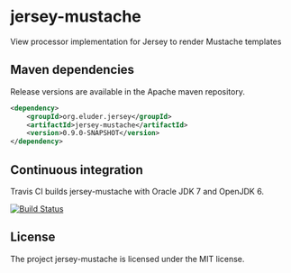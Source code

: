 jersey-mustache
===============

View processor implementation for Jersey to render Mustache templates


Maven dependencies
------------------

Release versions are available in the Apache maven repository.

```xml
<dependency>
    <groupId>org.eluder.jersey</groupId>
    <artifactId>jersey-mustache</artifactId>
    <version>0.9.0-SNAPSHOT</version>
</dependency>
```

Continuous integration
----------------------

Travis CI builds jersey-mustache with Oracle JDK 7 and OpenJDK 6.

[![Build Status](https://travis-ci.org/trautonen/jersey-mustache.png)](https://travis-ci.org/trautonen/jersey-mustache)


License
-------

The project jersey-mustache is licensed under the MIT license.
